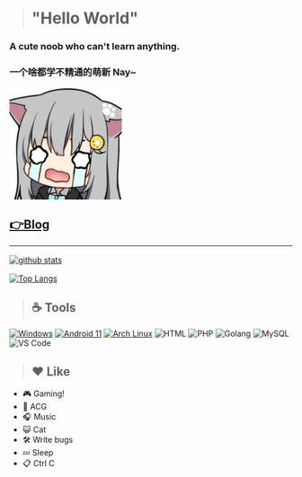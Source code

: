 > # "Hello World"

### A cute noob who can't learn anything.
### 一个啥都学不精通的萌新 Nay~

 <img src="images/myadestes_1_nacho_agadywmaatzvsfy.png" width="200" height="200" alt="nacho" align="center" />

## [👉Blog][1]

***

<a href="https://github.com/anuraghazra/github-readme-stats"><img width="445" alt="github stats" align="center" src="https://github-readme-stats.vercel.app/api?username=claraqwq&bg_color=45,f8dada,F3AEBA&title_color=247bcb&text_color=247bcb&show_icons=true&locale=cn"/></a><br>

<a href="https://github.com/anuraghazra/github-readme-stats"><img alt="Top Langs" align="center" src="https://github-readme-stats.vercel.app/api/top-langs/?username=claraqwq&bg_color=45,f8dada,F3AEBA&title_color=247bcb&text_color=247bcb&show_icons=true&locale=cn&layout=default&card_width=445"/></a>

> ## ☕ Tools
[![Windows](https://img.shields.io/badge/Windows%2011-2d9aff?style=flat-square&logo=windows&logoColor=ffffff)](https://www.microsoft.com/en-us/windows/) [![Android 11](https://img.shields.io/badge/Android%2011-3DDC84?style=flat-square&logo=android&logoColor=ffffff)](https://www.android.com/android-11/) [![Arch Linux](https://img.shields.io/badge/Arch%20Linux-1793D1?style=flat-square&logo=archlinux&logoColor=ffffff)](https://archlinux.org/)
![HTML](https://img.shields.io/badge/HTML-E34F26?style=flat-square&logo=html5&logoColor=ffffff) ![PHP](https://img.shields.io/badge/PHP-777BB4?style=flat-square&logo=php&logoColor=ffffff) ![Golang](https://img.shields.io/badge/Golang-00ADD8?style=flat-square&logo=Go&logoColor=ffffff) ![MySQL](https://img.shields.io/badge/MySQL-4479A1?style=flat-square&logo=mysql&logoColor=ffffff) ![VS Code](https://img.shields.io/badge/VS%20Code-007ACC?style=flat-square&logo=visualstudiocode&logoColor=ffffff)
> ## ❤️ Like
- 🎮 Gaming!
- 👘 ACG
- 🎧 Music
- 😺 Cat
- 🛠️ Write bugs
- 💤 Sleep
- 📋 Ctrl C

[1]: https://blog.claraqwq.com "Clara的小窝"
